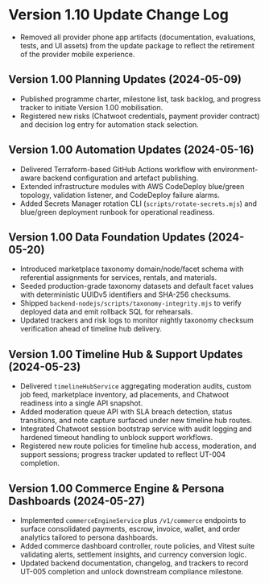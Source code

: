 # Version 1.10 Update Change Log

- Removed all provider phone app artifacts (documentation, evaluations, tests, and UI assets) from the update package to reflect the retirement of the provider mobile experience.

## Version 1.00 Planning Updates (2024-05-09)
- Published programme charter, milestone list, task backlog, and progress tracker to initiate Version 1.00 mobilisation.
- Registered new risks (Chatwoot credentials, payment provider contract) and decision log entry for automation stack selection.

## Version 1.00 Automation Updates (2024-05-16)
- Delivered Terraform-based GitHub Actions workflow with environment-aware backend configuration and artefact publishing.
- Extended infrastructure modules with AWS CodeDeploy blue/green topology, validation listener, and CodeDeploy failure alarms.
- Added Secrets Manager rotation CLI (`scripts/rotate-secrets.mjs`) and blue/green deployment runbook for operational readiness.

## Version 1.00 Data Foundation Updates (2024-05-20)
- Introduced marketplace taxonomy domain/node/facet schema with referential assignments for services, rentals, and materials.
- Seeded production-grade taxonomy datasets and default facet values with deterministic UUIDv5 identifiers and SHA-256 checksums.
- Shipped `backend-nodejs/scripts/taxonomy-integrity.mjs` to verify deployed data and emit rollback SQL for rehearsals.
- Updated trackers and risk logs to monitor nightly taxonomy checksum verification ahead of timeline hub delivery.

## Version 1.00 Timeline Hub & Support Updates (2024-05-23)
- Delivered `timelineHubService` aggregating moderation audits, custom job feed, marketplace inventory, ad placements, and Chatwoot readiness into a single API snapshot.
- Added moderation queue API with SLA breach detection, status transitions, and note capture surfaced under new timeline hub routes.
- Integrated Chatwoot session bootstrap service with audit logging and hardened timeout handling to unblock support workflows.
- Registered new route policies for timeline hub access, moderation, and support sessions; progress tracker updated to reflect UT-004 completion.

## Version 1.00 Commerce Engine & Persona Dashboards (2024-05-27)
- Implemented `commerceEngineService` plus `/v1/commerce` endpoints to surface consolidated payments, escrow, invoice, wallet, and order analytics tailored to persona dashboards.
- Added commerce dashboard controller, route policies, and Vitest suite validating alerts, settlement insights, and currency conversion logic.
- Updated backend documentation, changelog, and trackers to record UT-005 completion and unlock downstream compliance milestone.
